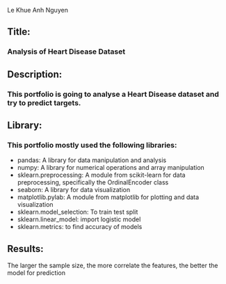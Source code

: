 Le Khue Anh Nguyen

## Title: 
### Analysis of Heart Disease Dataset

## Description: 
### This portfolio is going to analyse a Heart Disease dataset and try to predict targets.

## Library: 
### This portfolio mostly used the following libraries: 
- pandas: A library for data manipulation and analysis
- numpy: A library for numerical operations and array manipulation
- sklearn.preprocessing: A module from scikit-learn for data preprocessing, specifically the OrdinalEncoder class
- seaborn: A library for data visualization
- matplotlib.pylab: A module from matplotlib for plotting and data visualization
- sklearn.model_selection: To train test split
- sklearn.linear_model: import logistic model
- sklearn.metrics: to find accuracy of models

## Results: 
The larger the sample size, the more correlate the features, the better the model for prediction
